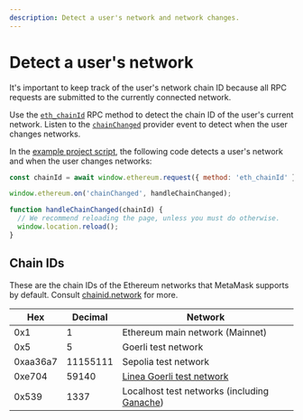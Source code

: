 ```yaml
---
description: Detect a user's network and network changes.
---
```


# Detect a user's network

It's important to keep track of the user's network chain ID because all RPC requests are submitted
to the currently connected network.

Use the [`eth_chainId`](/api-playground/eth_chainId)
RPC method to detect the chain ID of the user's current network.
Listen to the [`chainChanged`](../reference/provider-api.md#chainchanged) provider event to
detect when the user changes networks.

In the [example project script](set-up-dev-environment.md#example), the following code detects a
user's network and when the user changes networks:

```javascript title="index.js"
const chainId = await window.ethereum.request({ method: 'eth_chainId' });

window.ethereum.on('chainChanged', handleChainChanged);

function handleChainChanged(chainId) {
  // We recommend reloading the page, unless you must do otherwise.
  window.location.reload();
}
```

## Chain IDs

These are the chain IDs of the Ethereum networks that MetaMask supports by default.
Consult [chainid.network](https://chainid.network) for more.

| Hex      | Decimal  | Network                                                                   |
|----------|----------|---------------------------------------------------------------------------|
| 0x1      | 1        | Ethereum main network (Mainnet)                                           |
| 0x5      | 5        | Goerli test network                                                       |
| 0xaa36a7 | 11155111 | Sepolia test network                                                      |
| 0xe704   | 59140    | [Linea Goerli test network](https://docs.linea.build/)                    |
| 0x539    | 1337     | Localhost test networks (including [Ganache](run-development-network.md)) |
